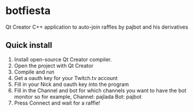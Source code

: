 # botfiesta

Qt Creator C++ application to auto-join raffles by pajbot and his derivatives

## Quick install
1. Install open-source Qt Creator compiler.
2. Open the project with Qt Creator
3. Compile and run
4. Get a oauth key for your Twitch.tv account
5. Fill in your Nick and oauth key into the program
6. Fill in the Channel and bot for which channels you want to have the bot monitor so for example, Channel: pajlada Bot: pajbot
7. Press Connect and wait for a raffle!
